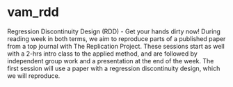 # vam_rdd
Regression Discontinuity Design (RDD) - Get your hands dirty now! During reading week in both terms, we aim to reproduce parts of a published paper from a top journal with The Replication Project. These sessions start as well with a 2-hrs intro class to the applied method, and are followed by independent group work and a presentation at the end of the week. The first session will use a paper with a regression discontinuity design, which we will reproduce.
